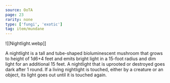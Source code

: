 ```yaml
---
source: OoTA
page: 23
rarity: none
type: ['fungi', 'exotic']
tag: item/mundane
---
```


![[Nightlight.webp]]

A nightlight is a tall and tube-shaped bioluminescent mushroom that grows to height of 1d6+4 feet and emits bright light in a 15-foot radius and dim light for an additional 15 feet. A nightlight that is uprooted or destroyed goes dark after 1 round. If a living nightlight is touched, either by a creature or an object, its light goes out until it is touched again. 

